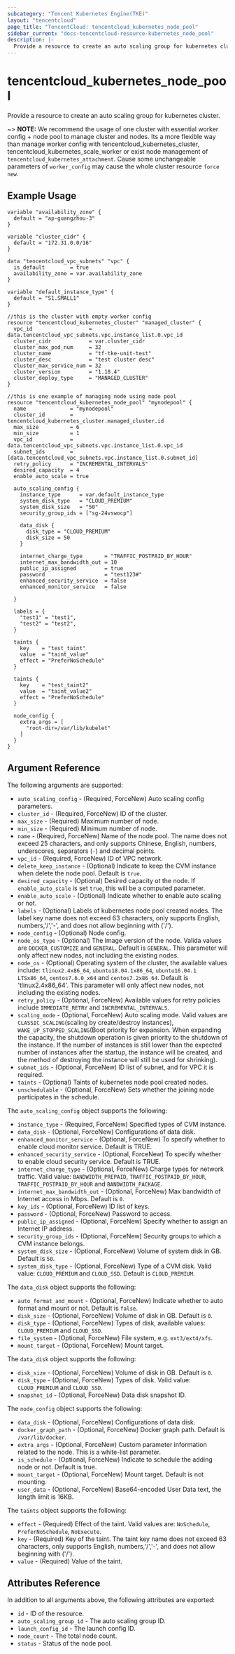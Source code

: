 ```yaml
---
subcategory: "Tencent Kubernetes Engine(TKE)"
layout: "tencentcloud"
page_title: "TencentCloud: tencentcloud_kubernetes_node_pool"
sidebar_current: "docs-tencentcloud-resource-kubernetes_node_pool"
description: |-
  Provide a resource to create an auto scaling group for kubernetes cluster.
---
```


# tencentcloud_kubernetes_node_pool

Provide a resource to create an auto scaling group for kubernetes cluster.

~> **NOTE:**  We recommend the usage of one cluster with essential worker config + node pool to manage cluster and nodes. Its a more flexible way than manage worker config with tencentcloud_kubernetes_cluster, tencentcloud_kubernetes_scale_worker or exist node management of `tencentcloud_kubernetes_attachment`. Cause some unchangeable parameters of `worker_config` may cause the whole cluster resource `force new`.

## Example Usage

```hcl
variable "availability_zone" {
  default = "ap-guangzhou-3"
}

variable "cluster_cidr" {
  default = "172.31.0.0/16"
}

data "tencentcloud_vpc_subnets" "vpc" {
  is_default        = true
  availability_zone = var.availability_zone
}

variable "default_instance_type" {
  default = "S1.SMALL1"
}

//this is the cluster with empty worker config
resource "tencentcloud_kubernetes_cluster" "managed_cluster" {
  vpc_id                  = data.tencentcloud_vpc_subnets.vpc.instance_list.0.vpc_id
  cluster_cidr            = var.cluster_cidr
  cluster_max_pod_num     = 32
  cluster_name            = "tf-tke-unit-test"
  cluster_desc            = "test cluster desc"
  cluster_max_service_num = 32
  cluster_version         = "1.18.4"
  cluster_deploy_type     = "MANAGED_CLUSTER"
}

//this is one example of managing node using node pool
resource "tencentcloud_kubernetes_node_pool" "mynodepool" {
  name              = "mynodepool"
  cluster_id        = tencentcloud_kubernetes_cluster.managed_cluster.id
  max_size          = 6
  min_size          = 1
  vpc_id            = data.tencentcloud_vpc_subnets.vpc.instance_list.0.vpc_id
  subnet_ids        = [data.tencentcloud_vpc_subnets.vpc.instance_list.0.subnet_id]
  retry_policy      = "INCREMENTAL_INTERVALS"
  desired_capacity  = 4
  enable_auto_scale = true

  auto_scaling_config {
    instance_type      = var.default_instance_type
    system_disk_type   = "CLOUD_PREMIUM"
    system_disk_size   = "50"
    security_group_ids = ["sg-24vswocp"]

    data_disk {
      disk_type = "CLOUD_PREMIUM"
      disk_size = 50
    }

    internet_charge_type       = "TRAFFIC_POSTPAID_BY_HOUR"
    internet_max_bandwidth_out = 10
    public_ip_assigned         = true
    password                   = "test123#"
    enhanced_security_service  = false
    enhanced_monitor_service   = false

  }

  labels = {
    "test1" = "test1",
    "test2" = "test2",
  }

  taints {
    key    = "test_taint"
    value  = "taint_value"
    effect = "PreferNoSchedule"
  }

  taints {
    key    = "test_taint2"
    value  = "taint_value2"
    effect = "PreferNoSchedule"
  }

  node_config {
    extra_args = [
      "root-dir=/var/lib/kubelet"
    ]
  }
}
```

## Argument Reference

The following arguments are supported:

* `auto_scaling_config` - (Required, ForceNew) Auto scaling config parameters.
* `cluster_id` - (Required, ForceNew) ID of the cluster.
* `max_size` - (Required) Maximum number of node.
* `min_size` - (Required) Minimum number of node.
* `name` - (Required, ForceNew) Name of the node pool. The name does not exceed 25 characters, and only supports Chinese, English, numbers, underscores, separators (`-`) and decimal points.
* `vpc_id` - (Required, ForceNew) ID of VPC network.
* `delete_keep_instance` - (Optional) Indicate to keep the CVM instance when delete the node pool. Default is `true`.
* `desired_capacity` - (Optional) Desired capacity ot the node. If `enable_auto_scale` is set `true`, this will be a computed parameter.
* `enable_auto_scale` - (Optional) Indicate whether to enable auto scaling or not.
* `labels` - (Optional) Labels of kubernetes node pool created nodes. The label key name does not exceed 63 characters, only supports English, numbers,'/','-', and does not allow beginning with ('/').
* `node_config` - (Optional) Node config.
* `node_os_type` - (Optional) The image version of the node. Valida values are `DOCKER_CUSTOMIZE` and `GENERAL`. Default is `GENERAL`. This parameter will only affect new nodes, not including the existing nodes.
* `node_os` - (Optional) Operating system of the cluster, the available values include: `tlinux2.4x86_64`, `ubuntu18.04.1x86_64`, `ubuntu16.04.1 LTSx86_64`, `centos7.6.0_x64` and `centos7.2x86_64`. Default is 'tlinux2.4x86_64'. This parameter will only affect new nodes, not including the existing nodes.
* `retry_policy` - (Optional, ForceNew) Available values for retry policies include `IMMEDIATE_RETRY` and `INCREMENTAL_INTERVALS`.
* `scaling_mode` - (Optional, ForceNew) Auto scaling mode. Valid values are `CLASSIC_SCALING`(scaling by create/destroy instances), `WAKE_UP_STOPPED_SCALING`(Boot priority for expansion. When expanding the capacity, the shutdown operation is given priority to the shutdown of the instance. If the number of instances is still lower than the expected number of instances after the startup, the instance will be created, and the method of destroying the instance will still be used for shrinking).
* `subnet_ids` - (Optional, ForceNew) ID list of subnet, and for VPC it is required.
* `taints` - (Optional) Taints of kubernetes node pool created nodes.
* `unschedulable` - (Optional, ForceNew) Sets whether the joining node participates in the schedule.

The `auto_scaling_config` object supports the following:

* `instance_type` - (Required, ForceNew) Specified types of CVM instance.
* `data_disk` - (Optional, ForceNew) Configurations of data disk.
* `enhanced_monitor_service` - (Optional, ForceNew) To specify whether to enable cloud monitor service. Default is TRUE.
* `enhanced_security_service` - (Optional, ForceNew) To specify whether to enable cloud security service. Default is TRUE.
* `internet_charge_type` - (Optional, ForceNew) Charge types for network traffic. Valid value: `BANDWIDTH_PREPAID`, `TRAFFIC_POSTPAID_BY_HOUR`, `TRAFFIC_POSTPAID_BY_HOUR` and `BANDWIDTH_PACKAGE`.
* `internet_max_bandwidth_out` - (Optional, ForceNew) Max bandwidth of Internet access in Mbps. Default is `0`.
* `key_ids` - (Optional, ForceNew) ID list of keys.
* `password` - (Optional, ForceNew) Password to access.
* `public_ip_assigned` - (Optional, ForceNew) Specify whether to assign an Internet IP address.
* `security_group_ids` - (Optional, ForceNew) Security groups to which a CVM instance belongs.
* `system_disk_size` - (Optional, ForceNew) Volume of system disk in GB. Default is `50`.
* `system_disk_type` - (Optional, ForceNew) Type of a CVM disk. Valid value: `CLOUD_PREMIUM` and `CLOUD_SSD`. Default is `CLOUD_PREMIUM`.

The `data_disk` object supports the following:

* `auto_format_and_mount` - (Optional, ForceNew) Indicate whether to auto format and mount or not. Default is `false`.
* `disk_size` - (Optional, ForceNew) Volume of disk in GB. Default is `0`.
* `disk_type` - (Optional, ForceNew) Types of disk, available values: `CLOUD_PREMIUM` and `CLOUD_SSD`.
* `file_system` - (Optional, ForceNew) File system, e.g. `ext3/ext4/xfs`.
* `mount_target` - (Optional, ForceNew) Mount target.

The `data_disk` object supports the following:

* `disk_size` - (Optional, ForceNew) Volume of disk in GB. Default is `0`.
* `disk_type` - (Optional, ForceNew) Types of disk. Valid value: `CLOUD_PREMIUM` and `CLOUD_SSD`.
* `snapshot_id` - (Optional, ForceNew) Data disk snapshot ID.

The `node_config` object supports the following:

* `data_disk` - (Optional, ForceNew) Configurations of data disk.
* `docker_graph_path` - (Optional, ForceNew) Docker graph path. Default is `/var/lib/docker`.
* `extra_args` - (Optional, ForceNew) Custom parameter information related to the node. This is a white-list parameter.
* `is_schedule` - (Optional, ForceNew) Indicate to schedule the adding node or not. Default is true.
* `mount_target` - (Optional, ForceNew) Mount target. Default is not mounting.
* `user_data` - (Optional, ForceNew) Base64-encoded User Data text, the length limit is 16KB.

The `taints` object supports the following:

* `effect` - (Required) Effect of the taint. Valid values are: `NoSchedule`, `PreferNoSchedule`, `NoExecute`.
* `key` - (Required) Key of the taint. The taint key name does not exceed 63 characters, only supports English, numbers,'/','-', and does not allow beginning with ('/').
* `value` - (Required) Value of the taint.

## Attributes Reference

In addition to all arguments above, the following attributes are exported:

* `id` - ID of the resource.
* `auto_scaling_group_id` - The auto scaling group ID.
* `launch_config_id` - The launch config ID.
* `node_count` - The total node count.
* `status` - Status of the node pool.


